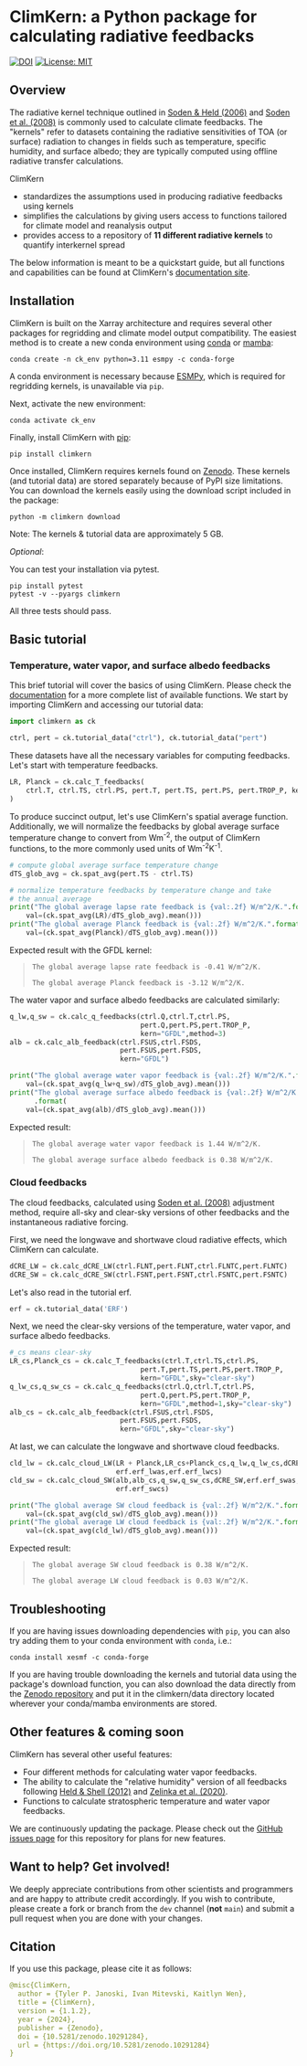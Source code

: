 # ClimKern: a Python package for calculating radiative feedbacks

[![DOI](https://zenodo.org/badge/588323813.svg)](https://zenodo.org/doi/10.5281/zenodo.10291284)
[![License: MIT](https://img.shields.io/badge/License-MIT-yellow.svg)](https://opensource.org/licenses/MIT)

## Overview

The radiative kernel technique outlined in [Soden & Held (2006)](https://journals.ametsoc.org/view/journals/clim/19/14/jcli3799.1.xml) and [Soden et al. (2008)](https://journals.ametsoc.org/view/journals/clim/21/14/2007jcli2110.1.xml) is commonly used to calculate climate feedbacks. The "kernels" refer to datasets containing the radiative sensitivities of TOA (or surface) radiation to changes in fields such as temperature, specific humidity, and surface albedo; they are typically computed using offline radiative transfer calculations.

ClimKern
* standardizes the assumptions used in producing radiative feedbacks using kernels
* simplifies the calculations by giving users access to functions tailored for climate model and reanalysis output
* provides access to a repository of **11 different radiative kernels** to quantify interkernel spread

The below information is meant to be a quickstart guide, but all functions and capabilities can be found at ClimKern's [documentation site](https://tyfolino.github.io/climkern/).

## Installation

ClimKern is built on the Xarray architecture and requires several other packages for
regridding and climate model output compatibility. The easiest method is to create a
new conda environment using [conda](https://conda.io/projects/conda/en/latest/user-guide/install/index.html) or [mamba](https://mamba-framework.readthedocs.io/en/latest/installation_guide.html):

`conda create -n ck_env python=3.11 esmpy -c conda-forge`

A conda environment is necessary because [ESMPy](https://earthsystemmodeling.org/esmpy/), which is required for regridding kernels, is unavailable via `pip`.

Next, activate the new environment:

`conda activate ck_env`

Finally, install ClimKern with [pip](https://pip.pypa.io/en/stable/#):

`pip install climkern`

Once installed, ClimKern requires kernels found on [Zenodo](https://zenodo.org/doi/10.5281/zenodo.10223376). These kernels (and tutorial data) are stored separately because of PyPI size limitations. You can download the kernels easily using the download script included in the package:  

`python -m climkern download`

Note: The kernels & tutorial data are approximately 5 GB.

<i>Optional</i>:

You can test your installation via pytest.

```
pip install pytest
pytest -v --pyargs climkern
```

All three tests should pass.

## Basic tutorial
### Temperature, water vapor, and surface albedo feedbacks

This brief tutorial will cover the basics of using ClimKern. Please check the [documentation](https://tyfolino.github.io/climkern/) for a more complete list of available functions. We start by importing ClimKern and accessing our tutorial data:
```python
import climkern as ck

ctrl, pert = ck.tutorial_data("ctrl"), ck.tutorial_data("pert")
```

These datasets have all the necessary variables for computing feedbacks. Let's start with temperature feedbacks.
```python
LR, Planck = ck.calc_T_feedbacks(
    ctrl.T, ctrl.TS, ctrl.PS, pert.T, pert.TS, pert.PS, pert.TROP_P, kern="GFDL"
)
```
To produce succinct output, let's use ClimKern's spatial average function. Additionally, we will normalize the feedbacks by global average surface temperature change to convert from Wm<sup>-2</sup>, the output of ClimKern functions, to the more commonly used units of Wm<sup>-2</sup>K<sup>-1</sup>.
```python
# compute global average surface temperature change
dTS_glob_avg = ck.spat_avg(pert.TS - ctrl.TS)

# normalize temperature feedbacks by temperature change and take
# the annual average
print("The global average lapse rate feedback is {val:.2f} W/m^2/K.".format(
    val=(ck.spat_avg(LR)/dTS_glob_avg).mean()))
print("The global average Planck feedback is {val:.2f} W/m^2/K.".format(
    val=(ck.spat_avg(Planck)/dTS_glob_avg).mean()))
```
Expected result with the GFDL kernel:
> `The global average lapse rate feedback is -0.41 W/m^2/K.`
> 
> `The global average Planck feedback is -3.12 W/m^2/K.`

The water vapor and surface albedo feedbacks are calculated similarly:
```python
q_lw,q_sw = ck.calc_q_feedbacks(ctrl.Q,ctrl.T,ctrl.PS,
                                pert.Q,pert.PS,pert.TROP_P,
                                kern="GFDL",method=3)
alb = ck.calc_alb_feedback(ctrl.FSUS,ctrl.FSDS,
                           pert.FSUS,pert.FSDS,
                           kern="GFDL")

print("The global average water vapor feedback is {val:.2f} W/m^2/K.".format(
    val=(ck.spat_avg(q_lw+q_sw)/dTS_glob_avg).mean()))
print("The global average surface albedo feedback is {val:.2f} W/m^2/K."
      .format(
    val=(ck.spat_avg(alb)/dTS_glob_avg).mean()))
```
Expected result:
>`The global average water vapor feedback is 1.44 W/m^2/K.`
>
>`The global average surface albedo feedback is 0.38 W/m^2/K.`

### Cloud feedbacks
The cloud feedbacks, calculated using [Soden et al. (2008)](https://journals.ametsoc.org/view/journals/clim/21/14/2007jcli2110.1.xml) adjustment method, require all-sky and clear-sky versions of other feedbacks and the instantaneous radiative forcing.

First, we need the longwave and shortwave cloud radiative effects, which ClimKern can calculate.
```python
dCRE_LW = ck.calc_dCRE_LW(ctrl.FLNT,pert.FLNT,ctrl.FLNTC,pert.FLNTC)
dCRE_SW = ck.calc_dCRE_SW(ctrl.FSNT,pert.FSNT,ctrl.FSNTC,pert.FSNTC)
```
Let's also read in the tutorial erf.
```python
erf = ck.tutorial_data('ERF')
```
Next, we need the clear-sky versions of the temperature, water vapor, and surface albedo feedbacks.
```python
#_cs means clear-sky
LR_cs,Planck_cs = ck.calc_T_feedbacks(ctrl.T,ctrl.TS,ctrl.PS,
                                pert.T,pert.TS,pert.PS,pert.TROP_P,
                                kern="GFDL",sky="clear-sky")
q_lw_cs,q_sw_cs = ck.calc_q_feedbacks(ctrl.Q,ctrl.T,ctrl.PS,
                                pert.Q,pert.PS,pert.TROP_P,
                                kern="GFDL",method=1,sky="clear-sky")
alb_cs = ck.calc_alb_feedback(ctrl.FSUS,ctrl.FSDS,
                           pert.FSUS,pert.FSDS,
                           kern="GFDL",sky="clear-sky")
```
At last, we can calculate the longwave and shortwave cloud feedbacks.
```python
cld_lw = ck.calc_cloud_LW(LR + Planck,LR_cs+Planck_cs,q_lw,q_lw_cs,dCRE_LW,
                          erf.erf_lwas,erf.erf_lwcs)
cld_sw = ck.calc_cloud_SW(alb,alb_cs,q_sw,q_sw_cs,dCRE_SW,erf.erf_swas,
                          erf.erf_swcs)

print("The global average SW cloud feedback is {val:.2f} W/m^2/K.".format(
    val=(ck.spat_avg(cld_sw)/dTS_glob_avg).mean()))
print("The global average LW cloud feedback is {val:.2f} W/m^2/K.".format(
    val=(ck.spat_avg(cld_lw)/dTS_glob_avg).mean()))
```
Expected result:
>`The global average SW cloud feedback is 0.38 W/m^2/K.`
>
>`The global average LW cloud feedback is 0.03 W/m^2/K.`

## Troubleshooting

If you are having issues downloading dependencies with `pip`, you can also try adding them to your conda environment with `conda`, i.e.:

`conda install xesmf -c conda-forge`

If you are having trouble downloading the  kernels and tutorial data using the package's download function, you can also download the data directly from the [Zenodo repository](https://zenodo.org/doi/10.5281/zenodo.10223376) and put it in the climkern/data directory located wherever your conda/mamba environments are stored.

## Other features & coming soon
ClimKern has several other useful features:
- Four different methods for calculating water vapor feedbacks.
- The ability to calculate the "relative humidity" version of all feedbacks following [Held & Shell (2012)](https://journals.ametsoc.org/view/journals/clim/25/8/jcli-d-11-00721.1.xml) and [Zelinka et al. (2020)](https://agupubs.onlinelibrary.wiley.com/doi/10.1029/2019GL085782).
- Functions to calculate stratospheric temperature and water vapor feedbacks.

We are continuously updating the package. Please check out the [GitHub issues page](https://github.com/tyfolino/climkern/issues) for this repository for plans for new features.

## Want to help? Get involved!

We deeply appreciate contributions from other scientists and programmers and are happy to attribute credit accordingly. If you wish to contribute, please create a fork or branch from the `dev` channel (<b>not</b> `main`) and submit a pull request when you are done with your changes.

## Citation
If you use this package, please cite it as follows:

```yaml
@misc{ClimKern,
  author = {Tyler P. Janoski, Ivan Mitevski, Kaitlyn Wen},
  title = {ClimKern},
  version = {1.1.2},
  year = {2024},
  publisher = {Zenodo},
  doi = {10.5281/zenodo.10291284},
  url = {https://doi.org/10.5281/zenodo.10291284}
}
```

